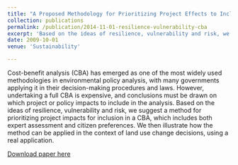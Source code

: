 ```yaml
---
title: "A Proposed Methodology for Prioritizing Project Effects to Include in Cost-Benefit Analysis Using Resilience, Vulnerability and Risk Perception"
collection: publications
permalink: /publication/2014-11-01-resilience-vulnerability-cba
excerpt: 'Based on the ideas of resilience, vulnerability and risk, we suggest a method for prioritizing project impacts for inclusion in Cost-Benefit Analysis, which includes both expert assessment and citizen preferences.'
date: 2009-10-01
venue: 'Sustainability'

---
```

Cost-benefit analysis (CBA) has emerged as one of the most widely used methodologies in environmental policy analysis, with many governments applying it in their decision-making procedures and laws. However, undertaking a full CBA is expensive, and conclusions must be drawn on which project or policy impacts to include in the analysis. Based on the ideas of resilience, vulnerability and risk, we suggest a method for prioritizing project impacts for inclusion in a CBA, which includes both expert assessment and citizen preferences. We then illustrate how the method can be applied in the context of land use change decisions, using a real application. 

[Download paper here](http://www.mdpi.com/2071-1050/6/11/7945)
